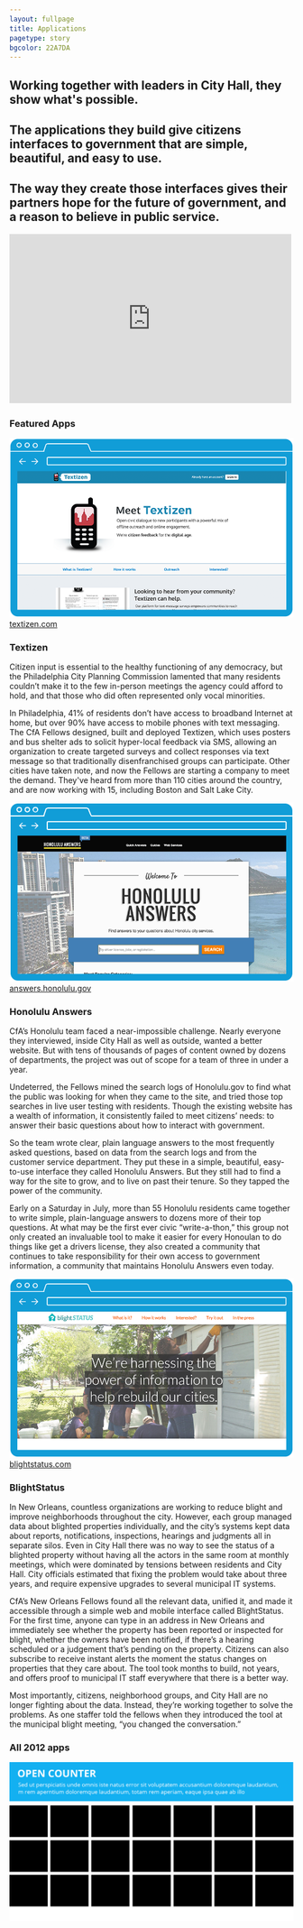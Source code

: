 ```yaml
---
layout: fullpage
title: Applications
pagetype: story
bgcolor: 22A7DA
--- 
```


<div class="cityLeaders">
  <h2>Working together with leaders in City Hall, they show what's possible.</h2>
  <h2>The applications they build give citizens interfaces to government that are simple, beautiful, and easy to use.</h2>
  <h2>The way they create those interfaces gives their partners hope for the future of government, and a reason to believe in public service.</h2>
  <iframe src="http://player.vimeo.com/video/60125263" width="500" height="300" frameborder="0" webkitAllowFullScreen mozallowfullscreen allowFullScreen></iframe>
</div>

<div class="featuredapps">

  <h3>Featured Apps</h3>

  <div class="bios apps">
	<div class="span6">
	  <img src="img/textizen.png" alt="Textizen" />
	  <div class="url">
		<a href="http://textizen.com" target="_blank">textizen.com</a>
	  </div>
	</div>
	<div class="span5 bioright">
	  <h3>Textizen</h3>			
	  <p>Citizen input is essential to the healthy functioning of any democracy, but the Philadelphia City Planning Commission lamented that many residents couldn’t make it to the few in-person meetings the agency could afford to hold, and that those who did often represented only vocal minorities.</p>
	  <p>In Philadelphia, 41% of residents don’t have access to broadband Internet at home, but over 90% have access to mobile phones with text messaging. The CfA Fellows designed, built and deployed Textizen, which uses posters and bus shelter ads to solicit hyper-local feedback via SMS, allowing an organization to create targeted surveys and collect responses via text message so that traditionally disenfranchised groups can participate. Other cities have taken note, and now the Fellows are starting a company to meet the demand. They've heard from more than 110 cities around the country, and are now working with 15, including Boston and Salt Lake City.</p>
	</div>
  </div>

  <div class="bios apps right">
	<div class="span6">
	  <img src="img/hnl_answers.png" alt="Honolulu Answers" />
	  <div class="url">
		<a href="http://answers.honolulu.gov" target="_blank">answers.honolulu.gov</a>
	  </div>
	</div>
	<div class="span5 bioleft">
	  <h3>Honolulu Answers</h3>			
	  <p>CfA’s Honolulu team faced a near-impossible challenge. Nearly everyone they interviewed, inside City Hall as well as outside, wanted a better website. But with tens of thousands of pages of content owned by dozens of departments, the project was out of scope for a team of three in under a year.</p>
	  <p>Undeterred, the Fellows mined the search logs of Honolulu.gov to find what the public was looking for when they came to the site, and tried those top searches in live user testing with residents. Though the existing website has a wealth of information, it consistently failed to meet citizens’ needs: to answer their basic questions about how to interact with government.</p>
	  <p>So the team wrote clear, plain language answers to the most frequently asked questions, based on data from the search logs and from the customer service department. They put these in a simple, beautiful, easy-to-use interface they called Honolulu Answers. But they still had to find a way for the site to grow, and to live on past their tenure. So they tapped the power of the community.</p>
		<p>Early on a Saturday in July, more than 55 Honolulu residents came together to write simple, plain-language answers to dozens more of their top questions. At what may be the first ever civic “write-a-thon,” this group not only created an invaluable tool to make it easier for every Honoulan to do things like get a drivers license, they also created a community that continues to take responsibility for their own access to government information, a community that maintains Honolulu Answers even today.</p>
	</div>
  </div>

  <div class="bios apps">
	<div class="span6">
	  <img src="img/blightstatus.png" alt="BlightStatus" />
	  <div class="url">
		<a href="http://blightstatus.com" target="_blank">blightstatus.com</a>
	  </div>
	</div>
	<div class="span5 bioright">
	  <h3>BlightStatus</h3>			
	  <p>In New Orleans, countless organizations are working to reduce blight and improve neighborhoods throughout the city. However, each group managed data about blighted properties individually, and the city’s systems kept data about reports, notifications, inspections, hearings and judgments all in separate silos. Even in City Hall there was no way to see the status of a blighted property without having all the actors in the same room at monthly meetings, which were dominated by tensions between residents and City Hall. City officials estimated that fixing the problem would take about three years, and require expensive upgrades to several municipal IT systems.</p>
	  <p>CfA’s New Orleans Fellows found all the relevant data, unified it, and made it accessible through a simple web and mobile interface called BlightStatus. For the first time, anyone can type in an address in New Orleans and immediately see whether the property has been reported or inspected for blight, whether the owners have been notified, if there’s a hearing scheduled or a judgement that’s pending on the property. Citizens can also subscribe to receive instant alerts the moment the status changes on properties that they care about. The tool took months to build, not years, and offers proof to municipal IT staff everywhere that there is a better way.</p>
	  <p>Most importantly, citizens, neighborhood groups, and City Hall are no longer fighting about the data. Instead, they’re working together to solve the problems. As one staffer told the fellows when they introduced the tool at the municipal blight meeting, “you changed the conversation.”</p>
	</div>
  </div>

</div>

<div class="moreapps">
  <h3>All 2012 apps</h3>
  <img src="img/more_apps.png" />
</div>


